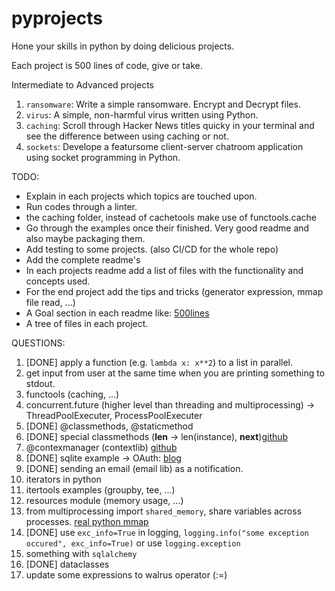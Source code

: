 # pyprojects
Hone your skills in python by doing delicious projects.

Each project is 500 lines of code, give or take.

Intermediate to Advanced projects

1. `ransomware`: Write a simple ransomware. Encrypt and Decrypt files.
2. `virus`: A simple, non-harmful virus written using Python.
3. `caching`: Scroll through Hacker News titles quicky in your terminal and see the difference between using caching or not.
4. `sockets`: Develope a featursome client-server chatroom application using socket programming in Python.

TODO: 
- Explain in each projects which topics are touched upon.
- Run codes through a linter.
- the caching folder, instead of cachetools make use of functools.cache
- Go through the examples once their finished. Very good readme and also maybe packaging them.
- Add testing to some projects. (also CI/CD for the whole repo)
- Add the complete readme's
- In each projects readme add a list of files with the functionality and concepts used.
- For the end project add the tips and tricks (generator expression, mmap file read, ...)
- A Goal section in each readme like: [500lines](https://github.com/aosabook/500lines)
- A tree of files in each project.

QUESTIONS:
1. [DONE] apply a function (e.g. `lambda x: x**2`) to a list in parallel.
2. get input from user at the same time when you are printing something to stdout.
3. functools (caching, ...)
4. concurrent.future (higher level than threading and multiprocessing) -> ThreadPoolExecuter, ProcessPoolExecuter
5. [DONE] @classmethods, @staticmethod
6. [DONE] special classmethods (__len__ -> len(instance), __next__)[github](https://github.com/CoreyMSchafer/code_snippets/blob/master/Object-Oriented/5-SpecialMethods/oop_test.py)
7. @contexmanager (contextlib) [github](https://github.com/CoreyMSchafer/code_snippets/blob/master/Python-Context-Managers/cm_demo.py)
8. [DONE] sqlite example -> OAuth: [blog](https://robertheaton.com/2019/08/12/programming-projects-for-advanced-beginners-user-logins/)
9. [DONE] sending an email (email lib) as a notification.
10. iterators in python
11. itertools examples (groupby, tee, ...)
12. resources module (memory usage, ...)
13. from multiprocessing import `shared_memory`, share variables across processes. [real python mmap](https://realpython.com/python-mmap/)
14. [DONE] use `exc_info=True` in logging, `logging.info("some exception occured", exc_info=True)` or use `logging.exception`
15. something with `sqlalchemy`
16. [DONE] dataclasses
17. update some expressions to walrus operator (:=)
